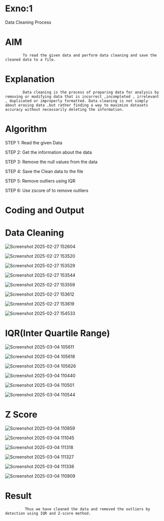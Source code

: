 # Exno:1
Data Cleaning Process

# AIM
            To read the given data and perform data cleaning and save the cleaned data to a file.

# Explanation
            Data cleaning is the process of preparing data for analysis by removing or modifying data that is incorrect ,incompleted , irrelevant , duplicated or improperly formatted. Data cleaning is not simply about erasing data ,but rather finding a way to maximize datasets accuracy without necessarily deleting the information.

# Algorithm
STEP 1: Read the given Data

STEP 2: Get the information about the data

STEP 3: Remove the null values from the data

STEP 4: Save the Clean data to the file

STEP 5: Remove outliers using IQR

STEP 6: Use zscore of to remove outliers

# Coding and Output

# Data Cleaning
![Screenshot 2025-02-27 152604](https://github.com/user-attachments/assets/784e03b3-83dd-4949-acdd-91064155276e)

![Screenshot 2025-02-27 153520](https://github.com/user-attachments/assets/63befaf5-26b8-45ab-a285-657b6db641e8)

![Screenshot 2025-02-27 153529](https://github.com/user-attachments/assets/7e8163cc-6ad6-4e7e-8e47-59e557e41267)

![Screenshot 2025-02-27 153544](https://github.com/user-attachments/assets/3e931b7f-9a89-4654-a52e-d549bb9fe842)

![Screenshot 2025-02-27 153559](https://github.com/user-attachments/assets/1c734712-f8b9-4400-bfe0-5fa3cac62768)

![Screenshot 2025-02-27 153612](https://github.com/user-attachments/assets/a468173c-faf8-4748-8ff5-e980119dde5e)

![Screenshot 2025-02-27 153619](https://github.com/user-attachments/assets/d35987ae-ed08-4748-a143-4a3c983d7e55)

![Screenshot 2025-02-27 154533](https://github.com/user-attachments/assets/92e758a5-18c7-482c-88cd-ab2869d24dbb)

# IQR(Inter Quartile Range)

![Screenshot 2025-03-04 105611](https://github.com/user-attachments/assets/d543b89f-8b70-464d-b2b8-5b0012cc22aa)

![Screenshot 2025-03-04 105618](https://github.com/user-attachments/assets/2622e19c-153a-4666-a664-4b6d66271617)

![Screenshot 2025-03-04 105626](https://github.com/user-attachments/assets/0e05b6c4-a8f0-4a69-8fb1-6dc7c9fff04b)

![Screenshot 2025-03-04 110440](https://github.com/user-attachments/assets/d4b740cc-792c-4cc8-9e26-f779e3e2b078)

![Screenshot 2025-03-04 110501](https://github.com/user-attachments/assets/cb22d67b-031f-4794-9224-dccb2be728e7)

![Screenshot 2025-03-04 110544](https://github.com/user-attachments/assets/59baae06-6d5c-45b9-a83a-5d13eeefb529)

# Z Score

![Screenshot 2025-03-04 110859](https://github.com/user-attachments/assets/5a604294-322d-4276-a924-7bac02f04c36)

![Screenshot 2025-03-04 111045](https://github.com/user-attachments/assets/69a56ce4-6f44-4ddf-bb55-ed681448c604)

![Screenshot 2025-03-04 111318](https://github.com/user-attachments/assets/55bcb082-2487-4ffd-873f-c76f8823fad9)

![Screenshot 2025-03-04 111327](https://github.com/user-attachments/assets/8f987ec0-eed6-4d98-b6fb-88ba27a3463a)

![Screenshot 2025-03-04 111336](https://github.com/user-attachments/assets/06d18217-971b-46e6-86a3-930aff9838bb)

![Screenshot 2025-03-04 110909](https://github.com/user-attachments/assets/7162e749-dda2-46c5-9aa8-7bfa3f0f674a)

# Result
             Thus we have cleaned the data and removed the outliers by detection using IQR and Z-score method.
